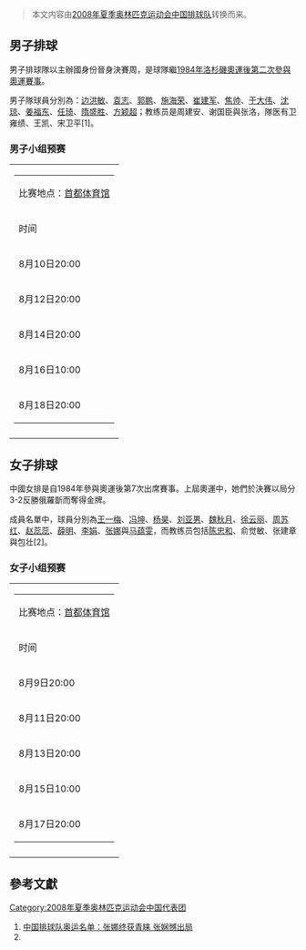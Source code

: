 > 本文内容由[2008年夏季奥林匹克运动会中国排球队](https://zh.wikipedia.org/wiki/2008年夏季奥林匹克运动会中国排球队)转换而来。


## 男子排球

男子排球隊以主辦國身份晉身決賽周，是球隊繼[1984年洛杉磯奧運後第二次參與奧運賽事](https://zh.wikipedia.org/wiki/1984年夏季奧林匹克運動會 "wikilink")。

男子隊球員分別為：[边洪敏](https://zh.wikipedia.org/wiki/边洪敏 "wikilink")、[袁志](https://zh.wikipedia.org/wiki/袁志 "wikilink")、[郭鹏](https://zh.wikipedia.org/wiki/郭鹏_\(排球运动员\) "wikilink")、[施海荣](https://zh.wikipedia.org/wiki/施海荣 "wikilink")、[崔建军](../Page/崔建军.md "wikilink")、[焦帅](../Page/焦帅.md "wikilink")、[于大伟](https://zh.wikipedia.org/wiki/于大伟 "wikilink")、[沈琼](https://zh.wikipedia.org/wiki/沈琼_\(排球运动员\) "wikilink")、[姜福东](https://zh.wikipedia.org/wiki/姜福东 "wikilink")、[任琦](https://zh.wikipedia.org/wiki/任琦 "wikilink")、[隋盛胜](https://zh.wikipedia.org/wiki/隋盛胜 "wikilink")、[方颖超](https://zh.wikipedia.org/wiki/方颖超 "wikilink")；教练员是周建安、谢国臣與张洛，隊医有卫雍绩、王凯、宋卫平\[1\]。

### 男子小组预赛

<table>
<tbody>
<tr class="odd">
<td><table>
<tbody>
<tr class="odd">
<td><p>比赛地点：<a href="https://zh.wikipedia.org/wiki/北京首都体育馆" title="wikilink">首都体育馆</a></p></td>
</tr>
<tr class="even">
<td><p>时间</p></td>
</tr>
<tr class="odd">
<td><p>8月10日20:00</p></td>
</tr>
<tr class="even">
<td><p>8月12日20:00</p></td>
</tr>
<tr class="odd">
<td><p>8月14日20:00</p></td>
</tr>
<tr class="even">
<td><p>8月16日10:00</p></td>
</tr>
<tr class="odd">
<td><p>8月18日20:00</p></td>
</tr>
</tbody>
</table></td>
</tr>
<tr class="even">
<td></td>
</tr>
</tbody>
</table>

## 女子排球

中國女排是自1984年參與奧運後第7次出席賽事。上屆奧運中，她們於決賽以局分3-2反勝俄羅斮而奪得金牌。

成員名單中，球員分別為[王一梅](../Page/王一梅.md "wikilink")、[冯坤](https://zh.wikipedia.org/wiki/冯坤 "wikilink")、[杨昊](https://zh.wikipedia.org/wiki/杨昊 "wikilink")、[刘亚男](https://zh.wikipedia.org/wiki/刘亚男 "wikilink")、[魏秋月](../Page/魏秋月.md "wikilink")、[徐云丽](../Page/徐云丽.md "wikilink")、[周苏红](../Page/周苏红.md "wikilink")、[赵蕊蕊](../Page/赵蕊蕊.md "wikilink")、[薛明](https://zh.wikipedia.org/wiki/薛明 "wikilink")、[李娟](https://zh.wikipedia.org/wiki/李娟 "wikilink")、[张娜](../Page/张娜.md "wikilink")與[马蕴雯](../Page/马蕴雯.md "wikilink")，而教练员包括[陈忠和](https://zh.wikipedia.org/wiki/陈忠和 "wikilink")、俞觉敏、张建章與包壮\[2\]。

### 女子小组预赛

<table>
<tbody>
<tr class="odd">
<td><table>
<tbody>
<tr class="odd">
<td><p>比赛地点：<a href="https://zh.wikipedia.org/wiki/北京首都体育馆" title="wikilink">首都体育馆</a></p></td>
</tr>
<tr class="even">
<td><p>时间</p></td>
</tr>
<tr class="odd">
<td><p>8月9日20:00</p></td>
</tr>
<tr class="even">
<td><p>8月11日20:00</p></td>
</tr>
<tr class="odd">
<td><p>8月13日20:00</p></td>
</tr>
<tr class="even">
<td><p>8月15日10:00</p></td>
</tr>
<tr class="odd">
<td><p>8月17日20:00</p></td>
</tr>
</tbody>
</table></td>
</tr>
<tr class="even">
<td></td>
</tr>
</tbody>
</table>

## 參考文獻

[Category:2008年夏季奥林匹克运动会中国代表团](https://zh.wikipedia.org/wiki/Category:2008年夏季奥林匹克运动会中国代表团 "wikilink")

1.  [中国排球队奥运名单：张娜终获青睐 张娴憾出局](http://2008.sohu.com/20080725/n258373838.shtml)
2.